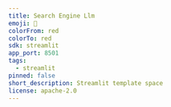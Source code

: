 ```yaml
---
title: Search Engine Llm
emoji: 🚀
colorFrom: red
colorTo: red
sdk: streamlit
app_port: 8501
tags:
  - streamlit
pinned: false
short_description: Streamlit template space
license: apache-2.0
---
```

